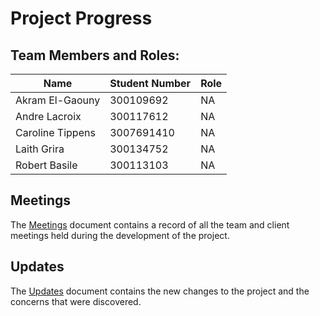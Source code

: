 # Project Progress

## Team Members and Roles:

|Name|Student Number| Role|
|---|---|---|
|Akram El-Gaouny| 300109692| NA
| Andre Lacroix | 300117612 | NA
| Caroline Tippens | 3007691410| NA
| Laith Grira| 300134752 | NA
| Robert Basile | 300113103 | NA

## Meetings

The [Meetings](./Meetings.md) document contains a record of all the team and client meetings held during the development of the project.

## Updates

The [Updates](./Updates.md) document contains the new changes to the project and the concerns that were discovered.